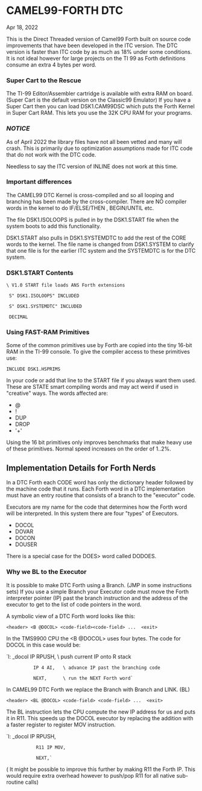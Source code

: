 # CAMEL99-FORTH DTC
Apr 18, 2022

This is the Direct Threaded version of Camel99 Forth built on source code improvements that have been developed in the ITC version.
The DTC version is faster than ITC code by as much as 18% under some conditions.
It is not ideal however for large projects on the TI 99 as Forth definitions
consume an extra 4 bytes per word.

### Super Cart to the Rescue
The TI-99 Editor/Assembler cartridge is available with extra RAM on board.
(Super Cart is the default version on the Classic99 Emulator)
If you have a Super Cart then you can load DSK1.CAM99DSC which puts the Forth
Kernel in Super Cart RAM. This lets you use the 32K CPU RAM for your programs.

### *NOTICE*
As of April 2022 the library files have not all been vetted and many will
crash. This is primarily due to optimization assumptions made for ITC code that
do not work with the DTC code.

Needless to say the ITC version of INLINE does not work at this time.

### Important differences

The CAMEL99 DTC Kernel is cross-compiled and so all looping and branching has
been made by the cross-compiler. There are NO compiler words in the kernel to
do IF/ELSE/THEN , BEGIN/UNTIL etc.  

The file DSK1.ISOLOOPS is pulled in by the DSK1.START file when the system
boots to add this functionality.

DSK1.START also pulls in DSK1.SYSTEMDTC to add the rest of the CORE words to the kernel.  The file name is changed from DSK1.SYSTEM to clarify that one file is
for the earlier ITC system and the SYSTEMDTC is for the DTC system.

### DSK1.START Contents

`\ V1.0 START file loads ANS Forth extensions`

` S" DSK1.ISOLOOPS" INCLUDED`

` S" DSK1.SYSTEMDTC" INCLUDED`

` DECIMAL`

### Using FAST-RAM Primitives
Some of the common primitives use by Forth are copied into the tiny 16-bit RAM in the TI-99 console.  To give the compiler access to these primitives use:

`INCLUDE DSK1.HSPRIMS`

In your code or add that line to the START file if you always want them used.
These are STATE smart compiling words and may act weird if used in "creative"
ways.
The words affected are:
- @
- !
- DUP
- DROP
- '+'

Using the 16 bit primitives only improves benchmarks that make heavy use of
these primitives. Normal speed increases on the order of 1..2%.

## Implementation Details for Forth Nerds
In a DTC Forth each CODE word has only the dictionary header followed by the
machine code that it runs.  Each Forth word in a DTC implementation must have
an entry routine that consists of a branch to the "executor" code.

Executors are my name for the code that determines how the Forth word will be interpreted. In this system there are four "types" of Executors.
- DOCOL
- DOVAR
- DOCON
- DOUSER

There is a special case for the DOES> word called DODOES.

### Why we BL to the Executor
It is possible to make DTC Forth using a Branch. (JMP in some instructions sets)
If you use a simple Branch your Executor code must move the Forth interpreter
pointer (IP) past the branch instruction and the address of the executor to get
to the list of code pointers in the word.

A symbolic view of a DTC Forth word looks like this:

`<header> <B @DOCOL> <code-field><code-field> ...  <exit>`

In the TMS9900 CPU the <B @DOCOL> uses four bytes.
The code for DOCOL in this case would be:

`l: _docol    IP RPUSH,  \ push current IP onto R stack

              IP 4 AI,   \ advance IP past the branching code
              
              NEXT,      \ run the NEXT Forth word`

In CAMEL99 DTC Forth we replace the Branch with Branch and LINK. (BL)

`<header> <BL @DOCOL> <code-field> <code-field> ...  <exit>`

The BL instruction lets the CPU compute the new IP address for us and puts it in
R11. This speeds up the DOCOL executor by replacing the addition with a faster
register to register MOV instruction.

`l: _docol     IP RPUSH,
  
               R11 IP MOV,
  
               NEXT,`

(  It might be possible to improve this further by making R11 the Forth IP.
  This would require extra overhead however to push/pop R11 for all native
  sub-routine calls)
